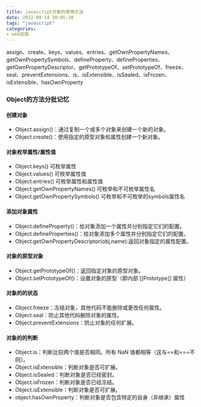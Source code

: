 ```yaml
---
title: javascript对象的常用方法
date: 2022-09-14 10:05:38
tags: "javascript"
categories: 
- web前端
---
```

assign、create、keys、values、entries、getOwnPropertyNames、getOwnPropertySymbols、defineProperty、defineProperties、getOwnPropertyDescriptor、getPrototypeOf、setPrototypeOf、freeze、seal、preventExtensions、is、isExtensible、isSealed、isFrozen、isExtensible、hasOwnProperty
 <!-- more -->
 ### Object的方法分批记忆
#### 创建对象
+ Object.assign()：通过复制一个或多个对象来创建一个新的对象。
+ Object.create()：使用指定的原型对象和属性创建一个新对象。

#### 对象枚举属性/属性值
+ Object.keys()  可枚举属性
+ Object.values()  可枚举属性值
+ Object.entries()  可枚举属性和属性值
+ Object.getOwnPropertyNames()  可枚举和不可枚举属性名
+ Object.getOwnPropertySymbols()  可枚举和不可枚举的symbols属性名

#### 添加对象属性
+ Object.defineProperty()：给对象添加一个属性并分别指定它们的配置。
+ Object.defineProperties()：给对象添加多个属性并分别指定它们的配置。
+ Object.getOwnPropertyDescriptor(obj,name):返回对象指定的属性配置。

#### 对象的原型对象
+ Object.getPrototypeOf()：返回指定对象的原型对象。
+ Object.setPrototypeOf()：设置对象的原型（即内部 [[Prototype]] 属性）

#### 对象的的状态
+ Object.freeze：冻结对象，其他代码不能删除或更改任何属性。
+ Object.seal：防止其他代码删除对象的属性。
+ Object.preventExtensions：防止对象的任何扩展。

#### 对象的的判断
+ Object.is：判断比较两个值是否相同。所有 NaN 值都相等（这与==和===不同）。
+ Object.isExtensible：判断对象是否可扩展。
+ Object.isSealed：判断对象是否已经密封。
+ Object.isFrozen：判断对象是否已经冻结。
+ Object.isExtensible：判断对象是否可扩展。
+ object.hasOwnProperty：判断对象是否包含特定的自身（非继承）属性

